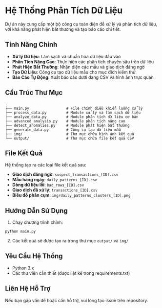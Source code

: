 # Hệ Thống Phân Tích Dữ Liệu

Dự án này cung cấp một bộ công cụ toàn diện để xử lý và phân tích dữ liệu, với khả năng phát hiện bất thường và tạo báo cáo chi tiết.

## Tính Năng Chính

- **Xử lý Dữ liệu**: Làm sạch và chuẩn hóa dữ liệu đầu vào
- **Phân Tích Nâng Cao**: Thực hiện các phân tích chuyên sâu trên dữ liệu
- **Phát Hiện Bất Thường**: Nhận diện các mẫu và giao dịch đáng ngờ
- **Tạo Dữ Liệu**: Công cụ tạo dữ liệu mẫu cho mục đích kiểm thử
- **Báo Cáo Tự Động**: Xuất báo cáo dưới dạng CSV và hình ảnh trực quan

## Cấu Trúc Thư Mục

```
.
├── main.py                 # File chính điều khiển luồng xử lý
├── process_data.py         # Module xử lý và làm sạch dữ liệu
├── analyze_data.py         # Module phân tích dữ liệu cơ bản
├── advanced_analysis.py    # Module phân tích nâng cao
├── detect_anomalies.py     # Module phát hiện bất thường
├── generate_data.py        # Công cụ tạo dữ liệu mẫu
├── img/                    # Thư mục chứa hình ảnh kết quả
└── output/                 # Thư mục chứa file kết quả CSV
```

## File Kết Quả

Hệ thống tạo ra các loại file kết quả sau:

- **Giao dịch đáng ngờ**: `suspect_transactions_[ID].csv`
- **Mẫu hàng ngày**: `daily_patterns_[ID].csv`
- **Dòng dữ liệu lỗi**: `bad_rows_[ID].csv`
- **Giao dịch đã xử lý**: `transactions_[ID].csv`
- **Biểu đồ phân cụm**: `img/daily_patterns_clusters_[ID].png`

## Hướng Dẫn Sử Dụng

1. Chạy chương trình chính:

```bash
python main.py
```

2. Các kết quả sẽ được tạo ra trong thư mục `output/` và `img/`

## Yêu Cầu Hệ Thống

- Python 3.x
- Các thư viện cần thiết (được liệt kê trong requirements.txt)

## Liên Hệ Hỗ Trợ

Nếu bạn gặp vấn đề hoặc cần hỗ trợ, vui lòng tạo issue trên repository.
